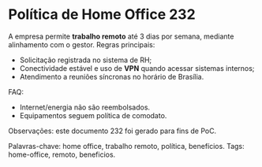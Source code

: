 # Política de Home Office 232

A empresa permite **trabalho remoto** até 3 dias por semana, mediante alinhamento com o gestor.
Regras principais:
- Solicitação registrada no sistema de RH;
- Conectividade estável e uso de **VPN** quando acessar sistemas internos;
- Atendimento a reuniões síncronas no horário de Brasília.

FAQ:
- Internet/energia não são reembolsados.
- Equipamentos seguem política de comodato.

Observações: este documento 232 foi gerado para fins de PoC.

Palavras-chave: home office, trabalho remoto, política, benefícios.
Tags: home-office, remoto, beneficios.
